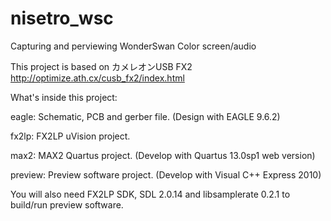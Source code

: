 # nisetro_wsc
Capturing and perviewing WonderSwan Color screen/audio

This project is based on カメレオンUSB FX2 http://optimize.ath.cx/cusb_fx2/index.html

What's inside this project:

eagle: Schematic, PCB and gerber file. (Design with EAGLE 9.6.2)

fx2lp: FX2LP uVision project.

max2: MAX2 Quartus project. (Develop with Quartus 13.0sp1 web version)

preview: Preview software project. (Develop with Visual C++ Express 2010)

You will also need FX2LP SDK, SDL 2.0.14 and libsamplerate 0.2.1 to build/run preview software.

